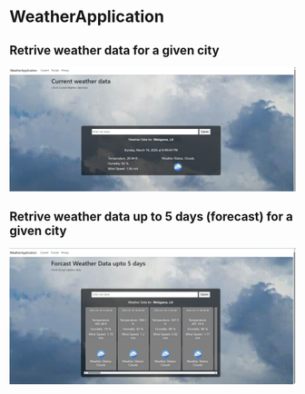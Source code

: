 # WeatherApplication
## Retrive weather data for a given city
![Current Weather Example](./2.png)

## Retrive weather data up to 5 days (forecast) for a given city
![5-Day Forecast Example](./1.png)
